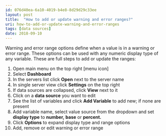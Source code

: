 ```yaml
---
id: 076d40ea-6a10-4019-b4e8-8d29d29c33ee
layout: post
title:  "How to add or update warning and error ranges?"
uri: how-to-add-or-update-warning-and-error-ranges
tags: [data sources]
date: 2018-09-10
---
```

Warning and error range options define when a value is in a warning or error range. These options can be used with any numeric display type of any variable. These are full steps to add or update the ranges:

<!--more-->

1.  Open main menu on the top right \[menu icon\]
2.  Select **Dashboard**
3.  In the servers list click **Open** next to the server name
4.  In single server view click **Settings** on the top right
5.  If data sources are collapsed, click **View** next to it
6.  Click on a **data source** you want to edit
7.  See the list of variables and click **Add Variable** to add new; if none are present
8.  Add variable name, select value source from the dropdown and set **display type** to **number,** **base** or **percent.**
9.  Click **Options** to expand display type and range options
10.  Add, remove or edit warning or error range